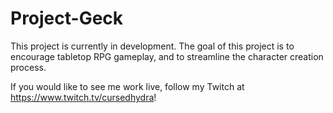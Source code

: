 # Project-Geck

This project is currently in development. The goal of this project is to encourage tabletop RPG gameplay, and to streamline the character creation process.

If you would like to see me work live, follow my Twitch at https://www.twitch.tv/cursedhydra!
